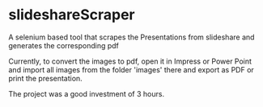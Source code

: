 # slideshareScraper
A selenium based tool that scrapes the Presentations from slideshare and generates the corresponding pdf 

Currently, to convert the images to pdf, open it in Impress or Power Point and import all images from the folder 'images' there and export as PDF or print the presentation.
 
The project was a good investment of 3 hours. 